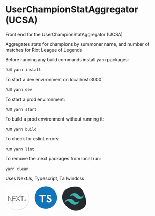 # UserChampionStatAggregator (UCSA)

Front end for the UserChampionStatAggregator (UCSA)

Aggregates stats for champions by summoner name, and number of matches for Riot League of Legends

Before running any build commands install yarn packages:

run `yarn install`

To start a dev environment on localhost:3000:

run `yarn dev`

To start a prod environment:

run `yarn start`

To build a prod environment without running it:

run `yarn build`

To check for eslint errors:

run `yarn lint`

To remove the .next packages from local run:

`yarn clean`

Uses NextJs, Typescript, Tailwindcss

<p float="left">
  <img src="./readmerss/nextjs-rounded.png" alt="Nextjs icon" style="width:75px;"/>
  <img src="./readmerss/ts-rounded.png" alt="Nextjs icon" style="width:95px;"/>
  <img src="./readmerss/tailwind-rounded.png" alt="Nextjs icon" style="width:75px;"/>
</p>
